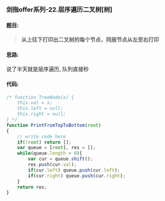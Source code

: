 ### 剑指offer系列-22.层序遍历二叉树[树]
#### 题目:
>**从上往下打印出二叉树的每个节点，同层节点从左至右打印**
#### 思路:
说了半天就是层序遍历, 队列直接秒
#### 代码:
```javascript
/* function TreeNode(x) {
    this.val = x;
    this.left = null;
    this.right = null;
} */
function PrintFromTopToBottom(root)
{
    // write code here
    if(!root) return [];
    var queue = [root], res = [];
    while(queue.length > 0){
        var cur = queue.shift();
        res.push(cur.val);
        if(cur.left) queue.push(cur.left);
        if(cur.right) queue.push(cur.right);
    }
    return res;
}
```